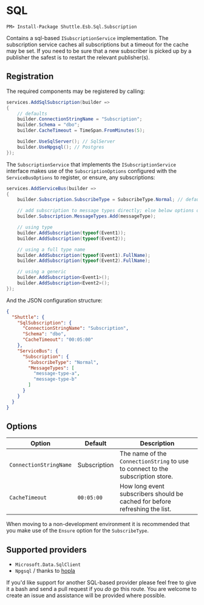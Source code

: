 # SQL

```
PM> Install-Package Shuttle.Esb.Sql.Subscription
```

Contains a sql-based `ISubscriptionService` implementation.  The subscription service caches all subscriptions but a timeout for the cache may be set.  If you need to be sure that a new subscriber is picked up by a publisher the safest is to restart the relevant publisher(s).

## Registration

The required components may be registered by calling:

```c#
services.AddSqlSubscription(builder => 
{
    // defaults
    builder.ConnectionStringName = "Subscription";
    builder.Schema = "dbo";
    builder.CacheTimeout = TimeSpan.FromMinutes(5);

    builder.UseSqlServer(); // SqlServer
    builder.UseNpgsql(); // Postgres
});
```

The `SubscriptionService` that implements the `ISubscriptionService` interface makes use of the `SubscriptionOptions` configured with the `ServiceBusOptions` to register, or ensure, any subscriptions:

```c#
services.AddServiceBus(builder => 
{
	builder.Subscription.SubscribeType = SubscribeType.Normal; // default

    // add subscription to message types directly; else below options on builder
    builder.Subscription.MessageTypes.Add(messageType);

    // using type
    builder.AddSubscription(typeof(Event1));
    builder.AddSubscription(typeof(Event2));

    // using a full type name
    builder.AddSubscription(typeof(Event1).FullName);
    builder.AddSubscription(typeof(Event2).FullName);

    // using a generic
    builder.AddSubscription<Event1>();
    builder.AddSubscription<Event2>();
});
```

And the JSON configuration structure:

```json
{
  "Shuttle": {
    "SqlSubscription": {
      "ConnectionStringName": "Subscription",
      "Schema": "dbo",
      "CacheTimeout": "00:05:00"
    },
    "ServiceBus": {
      "Subscription": {
        "SubscribeType": "Normal",
        "MessageTypes": [
          "message-type-a",
          "message-type-b"
        ]
      }
    }
  }
}
```

## Options

| Option | Default	| Description | 
| --- | --- | --- |
| `ConnectionStringName`	 | Subscription | The name of the `ConnectionString` to use to connect to the subscription store. |
| `CacheTimeout` | `00:05:00` | How long event subscribers should be cached for before refreshing the list. |

When moving to a non-development environment it is recommended that you make use of the `Ensure` option for the `SubscribeType`.

## Supported providers

- `Microsoft.Data.SqlClient`
- `Npgsql` / thanks to [hopla](https://github.com/hopla)

If you'd like support for another SQL-based provider please feel free to give it a bash and send a pull request if you *do* go this route.  You are welcome to create an issue and assistance will be provided where possible.

